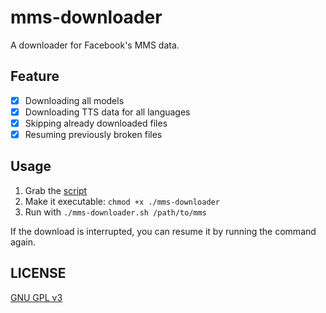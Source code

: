 # mms-downloader
A downloader for Facebook's MMS data.

## Feature
- [x] Downloading all models
- [x] Downloading TTS data for all languages
- [x] Skipping already downloaded files
- [x] Resuming previously broken files

## Usage
1. Grab the [script](https://raw.githubusercontent.com/janlay/mms-downloader/master/mms-downloader.sh)
2. Make it executable: `chmod +x ./mms-downloader`
3. Run with `./mms-downloader.sh /path/to/mms`

If the download is interrupted, you can resume it by running the command again.

## LICENSE
[GNU GPL v3](https://raw.githubusercontent.com/janlay/mms-downloader/master/LICENSE)
